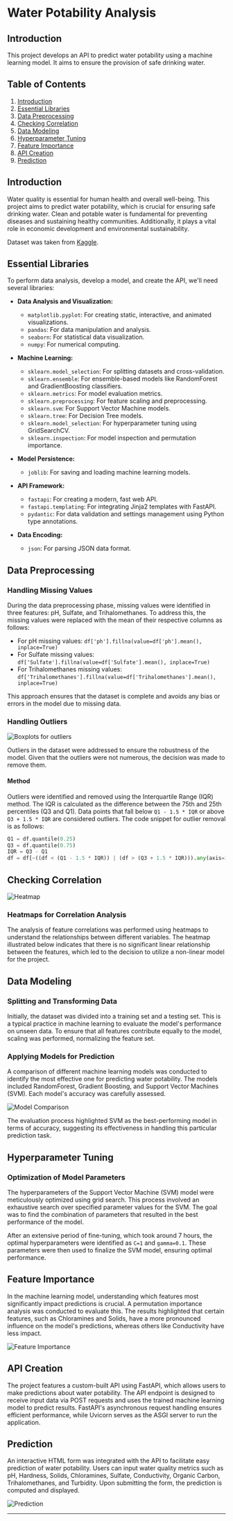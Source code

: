# Water Potability Analysis

## Introduction
This project develops an API to predict water potability using a machine learning model. It aims to ensure the provision of safe drinking water.

## Table of Contents
1. [Introduction](#introduction)
2. [Essential Libraries](#essential-libraries)
3. [Data Preprocessing](#data-preprocessing)
4. [Checking Correlation](#checking-correlation)
5. [Data Modeling](#data-modeling)
6. [Hyperparameter Tuning](#hyperparameter-tuning)
7. [Feature Importance](#feature-importance)
8. [API Creation](#api-creation)
9. [Prediction](#prediction)

## Introduction
Water quality is essential for human health and overall well-being. This project aims to predict
water potability, which is crucial for ensuring safe drinking water. Clean and potable water is
fundamental for preventing diseases and sustaining healthy communities. Additionally, it plays a
vital role in economic development and environmental sustainability.

Dataset was taken from [Kaggle](https://www.kaggle.com/datasets/adityakadiwal/water-potability).
## Essential Libraries
To perform data analysis, develop a model, and create the API, we'll need several libraries:
- **Data Analysis and Visualization:**
  - `matplotlib.pyplot`: For creating static, interactive, and animated visualizations.
  - `pandas`: For data manipulation and analysis.
  - `seaborn`: For statistical data visualization.
  - `numpy`: For numerical computing.

- **Machine Learning:**
  - `sklearn.model_selection`: For splitting datasets and cross-validation.
  - `sklearn.ensemble`: For ensemble-based models like RandomForest and GradientBoosting classifiers.
  - `sklearn.metrics`: For model evaluation metrics.
  - `sklearn.preprocessing`: For feature scaling and preprocessing.
  - `sklearn.svm`: For Support Vector Machine models.
  - `sklearn.tree`: For Decision Tree models.
  - `sklearn.model_selection`: For hyperparameter tuning using GridSearchCV.
  - `sklearn.inspection`: For model inspection and permutation importance.

- **Model Persistence:**
  - `joblib`: For saving and loading machine learning models.

- **API Framework:**
  - `fastapi`: For creating a modern, fast web API.
  - `fastapi.templating`: For integrating Jinja2 templates with FastAPI.
  - `pydantic`: For data validation and settings management using Python type annotations.

- **Data Encoding:**
  - `json`: For parsing JSON data format.

## Data Preprocessing

### Handling Missing Values

During the data preprocessing phase, missing values were identified in three features: pH, Sulfate, and Trihalomethanes. To address this, the missing values were replaced with the mean of their respective columns as follows:

- For pH missing values: `df['ph'].fillna(value=df['ph'].mean(), inplace=True)`
- For Sulfate missing values: `df['Sulfate'].fillna(value=df['Sulfate'].mean(), inplace=True)`
- For Trihalomethanes missing values: `df['Trihalomethanes'].fillna(value=df['Trihalomethanes'].mean(), inplace=True)`

This approach ensures that the dataset is complete and avoids any bias or errors in the model due to missing data.
### Handling Outliers
![Boxplots for outliers](Images/boxplots.jpg)

Outliers in the dataset were addressed to ensure the robustness of the model. Given that the outliers were not numerous, the decision was made to remove them.

#### Method
Outliers were identified and removed using the Interquartile Range (IQR) method. The IQR is calculated as the difference between the 75th and 25th percentiles (Q3 and Q1). Data points that fall below `Q1 - 1.5 * IQR` or above `Q3 + 1.5 * IQR` are considered outliers. The code snippet for outlier removal is as follows:

```python
Q1 = df.quantile(0.25)
Q3 = df.quantile(0.75)
IQR = Q3 - Q1
df = df[~((df < (Q1 - 1.5 * IQR)) | (df > (Q3 + 1.5 * IQR))).any(axis=1)]
```
## Checking Correlation
![Heatmap](Images/correlation.jpg)
### Heatmaps for Correlation Analysis

The analysis of feature correlations was performed using heatmaps to understand the relationships between different variables. The heatmap illustrated below indicates that there is no significant linear relationship between the features, which led to the decision to utilize a non-linear model for the project.

## Data Modeling

### Splitting and Transforming Data

Initially, the dataset was divided into a training set and a testing set. This is a typical practice in machine learning to evaluate the model's performance on unseen data. To ensure that all features contribute equally to the model, scaling was performed, normalizing the feature set.

### Applying Models for Prediction

A comparison of different machine learning models was conducted to identify the most effective one for predicting water potability. The models included RandomForest, Gradient Boosting, and Support Vector Machines (SVM). Each model's accuracy was carefully assessed.

![Model Comparison](Images/model_comparison.jpg)

The evaluation process highlighted SVM as the best-performing model in terms of accuracy, suggesting its effectiveness in handling this particular prediction task.

## Hyperparameter Tuning

### Optimization of Model Parameters

The hyperparameters of the Support Vector Machine (SVM) model were meticulously optimized using grid search. This process involved an exhaustive search over specified parameter values for the SVM. The goal was to find the combination of parameters that resulted in the best performance of the model.

After an extensive period of fine-tuning, which took around 7 hours, the optimal hyperparameters were identified as `C=1` and `gamma=0.1`. These parameters were then used to finalize the SVM model, ensuring optimal performance.

## Feature Importance

In the machine learning model, understanding which features most significantly impact predictions is crucial. A permutation importance analysis was conducted to evaluate this. The results highlighted that certain features, such as Chloramines and Solids, have a more pronounced influence on the model's predictions, whereas others like Conductivity have less impact.

![Feature Importance](Images/feature_importance.jpg)

## API Creation

The project features a custom-built API using FastAPI, which allows users to make predictions about water potability. The API endpoint is designed to receive input data via POST requests and uses the trained machine learning model to predict results. FastAPI's asynchronous request handling ensures efficient performance, while Uvicorn serves as the ASGI server to run the application.

## Prediction

An interactive HTML form was integrated with the API to facilitate easy prediction of water potability. Users can input water quality metrics such as pH, Hardness, Solids, Chloramines, Sulfate, Conductivity, Organic Carbon, Trihalomethanes, and Turbidity. Upon submitting the form, the prediction is computed and displayed.

![Prediction](Images/prediction.jpg)

---

